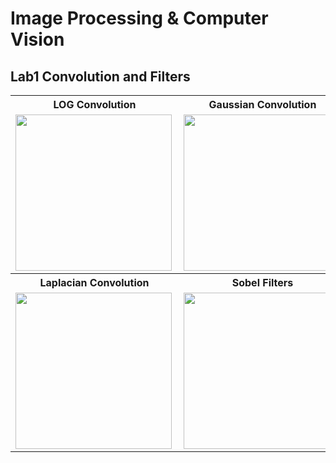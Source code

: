 # Image Processing & Computer Vision

## Lab1 Convolution and Filters
<table>
  <tr><th>LOG Convolution</th><th>Gaussian Convolution</th></tr>
  <tr><td><img align="left" alt="" height="250" src="https://github.com/Nushrat-Tarmin-Meem/Image_Processing_Computer_Vision/assets/127888834/46ae1205-9d1c-42ab-9d4b-dfeacebeae89"></td>
  <td><img align="left" alt="" height="250" src="https://github.com/Nushrat-Tarmin-Meem/Image_Processing_Computer_Vision/assets/127888834/a6b4c003-dc08-498e-8ae8-6a7c96ec9c3a"></td></tr>
  <tr><th>Laplacian Convolution</th><th>Sobel Filters</th></tr>
  <tr><td><img align="left" alt="" height="250" src="https://github.com/Nushrat-Tarmin-Meem/Image_Processing_Computer_Vision/assets/127888834/bb154188-0913-4418-908a-ca94f7f90578"></td>
  <td><img align="left" alt="" height="250" src="https://github.com/Nushrat-Tarmin-Meem/Image_Processing_Computer_Vision/assets/127888834/6893ec93-4ca8-4e4d-8c36-fe8fb3b095e0"></td></tr>
</table>
